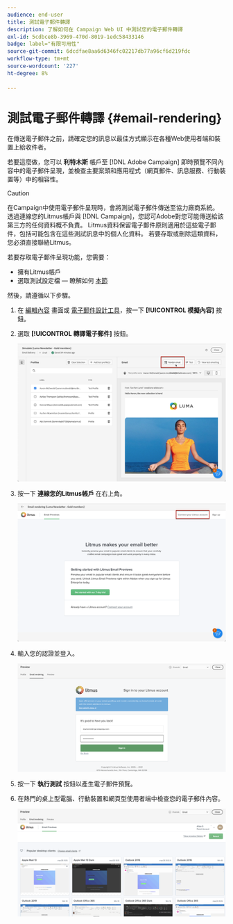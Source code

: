 ```yaml
---
audience: end-user
title: 測試電子郵件轉譯
description: 了解如何在 Campaign Web UI 中測試您的電子郵件轉譯
exl-id: 5cdbce8b-3969-470d-8019-1edc58433146
badge: label="有限可用性"
source-git-commit: 6dcdfae8aa6d6346fc02217db77a96cf6d219fdc
workflow-type: tm+mt
source-wordcount: '227'
ht-degree: 8%

---
```



# 測試電子郵件轉譯 {#email-rendering}

在傳送電子郵件之前，請確定您的訊息以最佳方式顯示在各種Web使用者端和裝置上給收件者。

若要這麼做，您可以 **利特木斯** 帳戶至 [!DNL Adobe Campaign] 即時預覽不同內容中的電子郵件呈現，並檢查主要案頭和應用程式（網頁郵件、訊息服務、行動裝置等）中的相容性。

>[!CAUTION]
>
>在Campaign中使用電子郵件呈現時，會將測試電子郵件傳送至協力廠商系統。 透過連線您的Litmus帳戶與 [!DNL Campaign]，您認可Adobe對您可能傳送給該第三方的任何資料概不負責。 Litmus資料保留電子郵件原則適用於這些電子郵件，包括可能包含在這些測試訊息中的個人化資料。 若要存取或刪除這類資料，您必須直接聯絡Litmus。

若要存取電子郵件呈現功能，您需要：

* 擁有Litmus帳戶
* 選取測試設定檔 — 瞭解如何 [本節](preview-content.md)

然後，請遵循以下步驟。

1. 在 [編輯內容](../content/edit-content.md) 畫面或 [電子郵件設計工具](../content/get-started-email-designer.md)，按一下 **[!UICONTROL 模擬內容]** 按鈕。

1. 選取 **[!UICONTROL 轉譯電子郵件]** 按鈕。

   ![](assets/simulate-rendering-button.png)

1. 按一下 **連線您的Litmus帳戶** 在右上角。

   ![](assets/simulate-rendering-litmus.png)

1. 輸入您的認證並登入。

   ![](assets/simulate-rendering-credentials.png)

1. 按一下 **執行測試** 按鈕以產生電子郵件預覽。

1. 在熱門的桌上型電腦、行動裝置和網頁型使用者端中檢查您的電子郵件內容。

   ![](assets/simulate-rendering-previews.png)

<!--
TO CHECK IF user is directed to Litmus or if the email rendering is shown directly in the Campaign UI.

CONTENT ABOVE COPIED FROM AJO

If not redirecting to Litmus:

To test the email rendering, follow these steps:

1. Access the email content creation screen, then click **[!UICONTROL Simulate content]**.

1. Click the **[!UICONTROL Render email]** button.

    The left pane provides various desktop, mobile and web-based email clients. Select the desired email client to display a preview of your email in the right pane. 

    ![](assets/render-context.png)

    >[!NOTE]
    >
    >The email clients list provides a sample of the major mail clients. Additional email clients are available from the filter button next to the top search bar.

 -->
